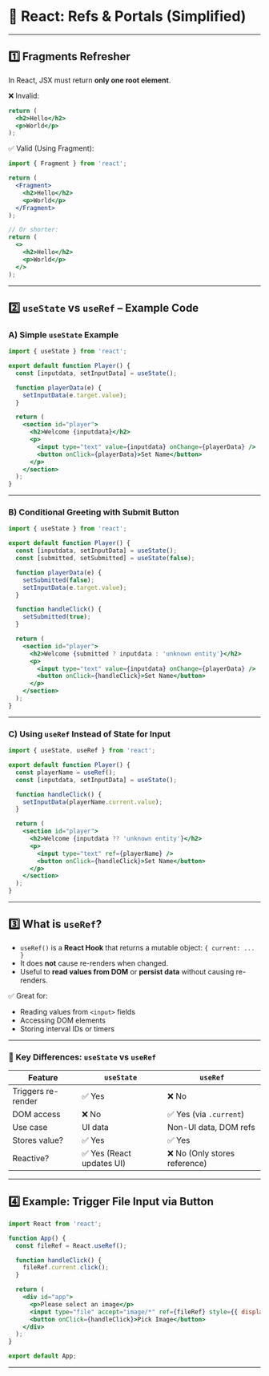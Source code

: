 # 🔁 React: Refs & Portals (Simplified)

---

## 1️⃣ Fragments Refresher

In React, JSX must return **only one root element**.

❌ Invalid:

```jsx
return (
  <h2>Hello</h2>
  <p>World</p>
);
```

✅ Valid (Using Fragment):

```jsx
import { Fragment } from 'react';

return (
  <Fragment>
    <h2>Hello</h2>
    <p>World</p>
  </Fragment>
);

// Or shorter:
return (
  <>
    <h2>Hello</h2>
    <p>World</p>
  </>
);
```

---

## 2️⃣ `useState` vs `useRef` – Example Code

### A) Simple `useState` Example

```jsx
import { useState } from 'react';

export default function Player() {
  const [inputdata, setInputData] = useState();

  function playerData(e) {
    setInputData(e.target.value);
  }

  return (
    <section id="player">
      <h2>Welcome {inputdata}</h2>
      <p>
        <input type="text" value={inputdata} onChange={playerData} />
        <button onClick={playerData}>Set Name</button>
      </p>
    </section>
  );
}
```

---

### B) Conditional Greeting with Submit Button

```jsx
import { useState } from 'react';

export default function Player() {
  const [inputdata, setInputData] = useState();
  const [submitted, setSubmitted] = useState(false);

  function playerData(e) {
    setSubmitted(false);
    setInputData(e.target.value);
  }

  function handleClick() {
    setSubmitted(true);
  }

  return (
    <section id="player">
      <h2>Welcome {submitted ? inputdata : 'unknown entity'}</h2>
      <p>
        <input type="text" value={inputdata} onChange={playerData} />
        <button onClick={handleClick}>Set Name</button>
      </p>
    </section>
  );
}
```

---

### C) Using `useRef` Instead of State for Input

```jsx
import { useState, useRef } from 'react';

export default function Player() {
  const playerName = useRef();
  const [inputdata, setInputData] = useState();

  function handleClick() {
    setInputData(playerName.current.value);
  }

  return (
    <section id="player">
      <h2>Welcome {inputdata ?? 'unknown entity'}</h2>
      <p>
        <input type="text" ref={playerName} />
        <button onClick={handleClick}>Set Name</button>
      </p>
    </section>
  );
}
```

---

## 3️⃣ What is `useRef`?

- `useRef()` is a **React Hook** that returns a mutable object: `{ current: ... }`
- It does **not** cause re-renders when changed.
- Useful to **read values from DOM** or **persist data** without causing re-renders.

✅ Great for:
- Reading values from `<input>` fields
- Accessing DOM elements
- Storing interval IDs or timers

---

### 🧠 Key Differences: `useState` vs `useRef`

| Feature            | `useState`                           | `useRef`                              |
|--------------------|---------------------------------------|----------------------------------------|
| Triggers re-render | ✅ Yes                                | ❌ No                                  |
| DOM access         | ❌ No                                | ✅ Yes (via `.current`)               |
| Use case           | UI data                              | Non-UI data, DOM refs                 |
| Stores value?      | ✅ Yes                                | ✅ Yes                                 |
| Reactive?          | ✅ Yes (React updates UI)            | ❌ No (Only stores reference)         |

---

## 4️⃣ Example: Trigger File Input via Button

```jsx
import React from 'react';

function App() {
  const fileRef = React.useRef();

  function handleClick() {
    fileRef.current.click();
  }

  return (
    <div id="app">
      <p>Please select an image</p>
      <input type="file" accept="image/*" ref={fileRef} style={{ display: 'none' }} />
      <button onClick={handleClick}>Pick Image</button>
    </div>
  );
}

export default App;
```

---


